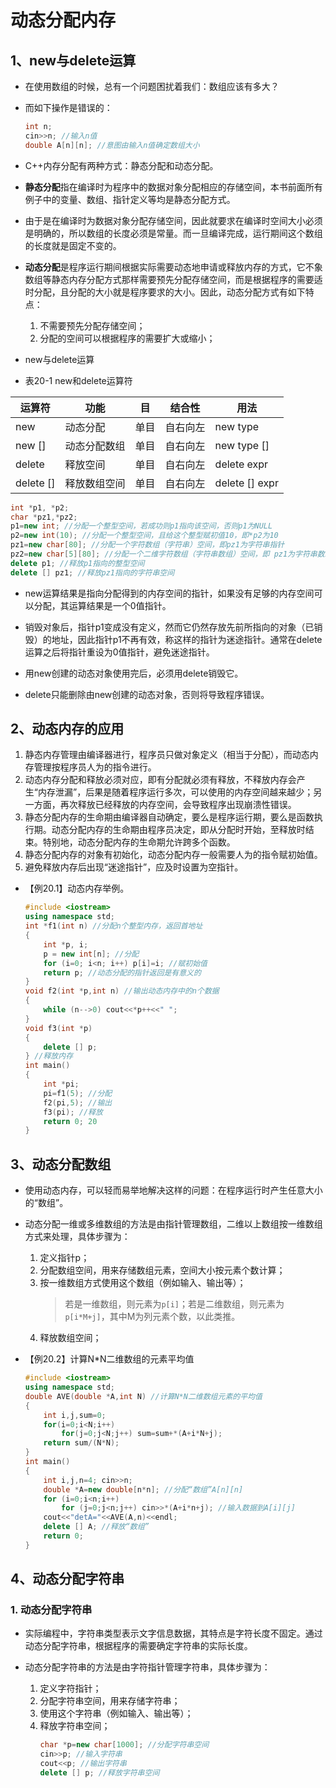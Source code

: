# 动态分配内存




## 1、new与delete运算
* 在使用数组的时候，总有一个问题困扰着我们：数组应该有多大？
* 而如下操作是错误的：
    ```cpp
    int n; 
    cin>>n; //输入n值 
    double A[n][n]; //意图由输入n值确定数组大小
    ```

* C++内存分配有两种方式：静态分配和动态分配。

* **静态分配**指在编译时为程序中的数据对象分配相应的存储空间，本书前面所有例子中的变量、数组、指针定义等均是静态分配方式。

* 由于是在编译时为数据对象分配存储空间，因此就要求在编译时空间大小必须是明确的，所以数组的长度必须是常量。而一旦编译完成，运行期间这个数组的长度就是固定不变的。

* **动态分配**是程序运行期间根据实际需要动态地申请或释放内存的方式，它不象数组等静态内存分配方式那样需要预先分配存储空间，而是根据程序的需要适时分配，且分配的大小就是程序要求的大小。因此，动态分配方式有如下特点：
    1. 不需要预先分配存储空间；
    2. 分配的空间可以根据程序的需要扩大或缩小；





* new与delete运算

* 表20-1 new和delete运算符

| 运算符 | 功能 | 目 | 结合性 | 用法 |  
| - | - | - | - | - |  
| new | 动态分配 | 单目 | 自右向左 | new type |  
| new [] | 动态分配数组 | 单目 | 自右向左 | new type [] |  
| delete | 释放空间 | 单目 | 自右向左 | delete expr |  
| delete [] | 释放数组空间 | 单目 | 自右向左 | delete [] expr | 

```cpp
int *p1, *p2; 
char *pz1,*pz2; 
p1=new int; //分配一个整型空间，若成功则p1指向该空间，否则p1为NULL 
p2=new int(10); //分配一个整型空间，且给这个整型赋初值10，即*p2为10 
pz1=new char[80]; //分配一个字符数组（字符串）空间，即pz1为字符串指针
pz2=new char[5][80]; //分配一个二维字符数组（字符串数组）空间，即 pz1为字符串数组指针 
delete p1; //释放p1指向的整型空间 
delete [] pz1; //释放pz1指向的字符串空间
```
* new运算结果是指向分配得到的内存空间的指针，如果没有足够的内存空间可以分配，其运算结果是一个0值指针。

* 销毁对象后，指针p1变成没有定义，然而它仍然存放先前所指向的对象（已销毁）的地址，因此指针p1不再有效，称这样的指针为迷途指针。通常在delete运算之后将指针重设为0值指针，避免迷途指针。

* 用new创建的动态对象使用完后，必须用delete销毁它。

* delete只能删除由new创建的动态对象，否则将导致程序错误。


## 2、动态内存的应用

1. 静态内存管理由编译器进行，程序员只做对象定义（相当于分配），而动态内存管理按程序员人为的指令进行。  
2. 动态内存分配和释放必须对应，即有分配就必须有释放，不释放内存会产生“内存泄漏”，后果是随着程序运行多次，可以使用的内存空间越来越少；另一方面，再次释放已经释放的内存空间，会导致程序出现崩溃性错误。  
3. 静态分配内存的生命期由编译器自动确定，要么是程序运行期，要么是函数执行期。动态分配内存的生命期由程序员决定，即从分配时开始，至释放时结束。特别地，动态分配内存的生命期允许跨多个函数。  
4. 静态分配内存的对象有初始化，动态分配内存一般需要人为的指令赋初始值。  
5. 避免释放内存后出现“迷途指针”，应及时设置为空指针。


* 【例20.1】动态内存举例。
    ```cpp
    #include <iostream> 
    using namespace std; 
    int *f1(int n) //分配n个整型内存，返回首地址 
    { 
        int *p, i; 
        p = new int[n]; //分配 
        for (i=0; i<n; i++) p[i]=i; //赋初始值 
        return p; //动态分配的指针返回是有意义的 
    } 
    void f2(int *p,int n) //输出动态内存中的n个数据 
    { 
        while (n-->0) cout<<*p++<<" "; 
    } 
    void f3(int *p) 
    { 
        delete [] p; 
    } //释放内存
    int main() 
    { 
        int *pi; 
        pi=f1(5); //分配 
        f2(pi,5); //输出 
        f3(pi); //释放 
        return 0; 20 
    }
    ```

## 3、动态分配数组
* 使用动态内存，可以轻而易举地解决这样的问题：在程序运行时产生任意大小的“数组”。

* 动态分配一维或多维数组的方法是由指针管理数组，二维以上数组按一维数组方式来处理，具体步骤为：
    1. 定义指针p；
    2. 分配数组空间，用来存储数组元素，空间大小按元素个数计算；
    3. 按一维数组方式使用这个数组（例如输入、输出等）；
        > 若是一维数组，则元素为`p[i]`；若是二维数组，则元素为`p[i*M+j]`，其中M为列元素个数，以此类推。
    4. 释放数组空间；


* 【例20.2】计算N*N二维数组的元素平均值
    ```cpp
    #include <iostream> 
    using namespace std; 
    double AVE(double *A,int N) //计算N*N二维数组元素的平均值 
    { 
        int i,j,sum=0; 
        for(i=0;i<N;i++) 
            for(j=0;j<N;j++) sum=sum+*(A+i*N+j); 
        return sum/(N*N); 
    } 
    int main() 
    { 
        int i,j,n=4; cin>>n; 
        double *A=new double[n*n]; //分配“数组”A[n][n] 
        for (i=0;i<n;i++) 
            for (j=0;j<n;j++) cin>>*(A+i*n+j); //输入数据到A[i][j] 
        cout<<"detA="<<AVE(A,n)<<endl; 
        delete [] A; //释放“数组” 
        return 0; 
    }
    ```

## 4、动态分配字符串

### 1. 动态分配字符串
* 实际编程中，字符串类型表示文字信息数据，其特点是字符长度不固定。通过动态分配字符串，根据程序的需要确定字符串的实际长度。

* 动态分配字符串的方法是由字符指针管理字符串，具体步骤为：
    1. 定义字符指针；
    2. 分配字符串空间，用来存储字符串；
    3. 使用这个字符串（例如输入、输出等）；
    4. 释放字符串空间；
        ```cpp
        char *p=new char[1000]; //分配字符串空间 
        cin>>p; //输入字符串 
        cout<<p; //输出字符串 
        delete [] p; //释放字符串空间
        ```

















